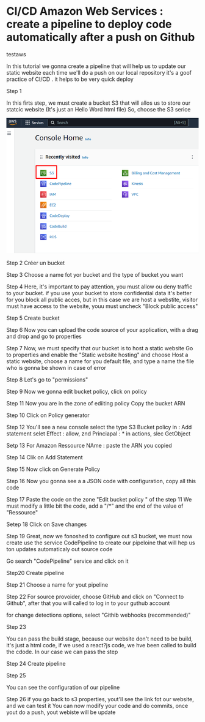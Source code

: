 # CI/CD Amazon Web Services : create a pipeline to deploy code automatically after a push on Github
testaws

In this tutorial we gonna create a pipeline that will help us to update our static website each time we'll do a push on our local repository
it's a goof practice of CI/CD . it helps to be very quick deploy

Step 1

In this firts step, we must create a bucket S3 that will allos us to store our statcic website (It's just an Hello Word html file)
So, choose the S3 serice

![Alt Text](./assets/1.png)

Step 2
Créer un bucket

Step 3
Choose a name fot yor bucket and the type of bucket you want

Step 4
Here, it's important to pay attention, you must allow ou deny traffic to your bucket. if you use your bucket to store confidential data it's better for you block all public acces, but in this case we are host a webstite, visitor must have access to the website, youu must uncheck "Block public access"

Step 5
Create bucket

Step 6 
Now you can upload the code source of your application, with a drag and drop and go to properties

Step 7
Now, we must specify that our bucket is to host a static website
Go to properties and enable the "Static website hosting" and choose Host a static website, choose a name for you default file, and type a name the file who is gonna be shown in case of error

Step 8
Let's go to "permissions"

Step 9
Now we gonna edit bucket policy, click on policy

Step 11
Now you are in the zone of ediiting policy
Copy the bucket ARN

Step 10
Click on Policy generator

Step 12
You'll see a new console
select the type S3 Bucket policy
in : Add statement selet Effect : allow, znd Princiapal : *
in actions, slec GetObject

Setp 13
For Amazon Ressource NAme : paste the ARN you copied

Step 14
Clik on Add Statement

Step 15
Now click on Generate Policy

Step 16
Now you gonna see a a JSON code with configuration, copy all this code

Step 17
Paste the code on the zone "Edit bucket policy " of the step 11
We must modify a little bit the code, add a "/*" and the end of the value of "Ressource"

Setep 18
Click on Save changes

Step 19
Great, now we fonoshed to configure out s3 bucket, we must now create use the service CodePipeline to create our pipeloine that will hep us ton updates automaticaly out source code

Go search "CodePipeline" service and click on it

Step20
Create pipeline

Step 21
Choose a name for yout pipeline

Step 22 
For source provoider, choose GitHub
and click on "Connect to Github", after that you will called to log in to your guthub account

for change detections options, select "Githib webhooks (recommended)"

Step 23

You can pass the build stage, because our website don't need to be build, it's just a html code, if we used a react?js code, we hve been called to build the cdode.
In our case we can pass the step

Step 24 
Create pipeline

Step 25

You can see the configuration of our pipeline

Step 26
if you go back to s3 properties, yout'll see the link fot our website, and we can test it
You can now modify your code and do commits, once yout do a push, yout webiste will be update 







